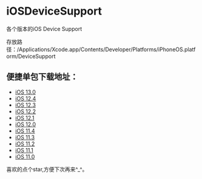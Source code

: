# iOSDeviceSupport
各个版本的iOS Device Support

存放路径：/Applications/Xcode.app/Contents/Developer/Platforms/iPhoneOS.platform/DeviceSupport

## 便捷单包下载地址：
* [iOS 13.0](https://github.com/kiss587898/iOSDeviceSupport/raw/master/13.0.zip)
* [iOS 12.4](https://github.com/kiss587898/iOSDeviceSupport/raw/master/12.4.zip)
* [iOS 12.3](https://github.com/kiss587898/iOSDeviceSupport/raw/master/12.3.zip)
* [iOS 12.2](https://github.com/kiss587898/iOSDeviceSupport/raw/master/12.2.zip)
* [iOS 12.1](https://github.com/kiss587898/iOSDeviceSupport/raw/master/12.1.zip)
* [iOS 12.0](https://github.com/kiss587898/iOSDeviceSupport/raw/master/12.0.zip)
* [iOS 11.4](https://github.com/kiss587898/iOSDeviceSupport/raw/master/11.4.zip)
* [iOS 11.3](https://github.com/kiss587898/iOSDeviceSupport/raw/master/11.3.zip)
* [iOS 11.2](https://github.com/kiss587898/iOSDeviceSupport/raw/master/11.2.zip)
* [iOS 11.1](https://github.com/kiss587898/iOSDeviceSupport/raw/master/11.1.zip)
* [iOS 11.0](https://github.com/kiss587898/iOSDeviceSupport/raw/master/11.0.zip)

喜欢的点个star,方便下次再来^_^。


